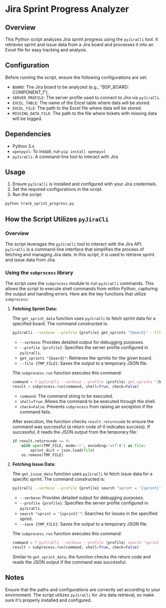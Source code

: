 
# Jira Sprint Progress Analyzer

## Overview

This Python script analyzes Jira sprint progress using the `pyJiraCli` tool. It retrieves sprint and issue data from a Jira board and processes it into an Excel file for easy tracking and analysis.

## Configuration

Before running the script, ensure the following configurations are set:

- `BOARD`: The Jira board to be analyzed (e.g., "BSP_BOARD: COMPONENT_1").
- `SERVER_PROFILE`: The server profile used to connect to Jira via `pyJiraCli`.
- `EXCEL_TABLE`: The name of the Excel table where data will be stored.
- `EXCEL_FILE`: The path to the Excel file where data will be stored.
- `MISSING_DATA_FILE`: The path to the file where tickets with missing data will be logged.

## Dependencies

- Python 3.x
- `openpyxl`: To install, run `pip install openpyxl`
- `pyJiraCli`: A command-line tool to interact with Jira

## Usage

1. Ensure `pyJiraCli` is installed and configured with your Jira credentials.
2. Set the required configurations in the script.
3. Run the script:

```sh
python track_sprint_progress.py
```

## How the Script Utilizes `pyJiraCli`

### Overview

The script leverages the `pyJiraCli` tool to interact with the Jira API. `pyJiraCli` is a command-line interface that simplifies the process of fetching and managing Jira data. In this script, it is used to retrieve sprint and issue data from Jira.

### Using the `subprocess` library

The script uses the `subprocess` module to run `pyJiraCli` commands. This allows the script to execute shell commands from within Python, capturing the output and handling errors. Here are the key functions that utilize `subprocess`:

1. **Fetching Sprint Data:**

   The `get_sprint_data` function uses `pyJiraCli` to fetch sprint data for a specified board. The command constructed is:
   
   ```sh
   pyJiraCli --verbose --profile {profile} get_sprints "{board}" --file {TMP_FILE}
   ```

   - `--verbose`: Provides detailed output for debugging purposes.
   - `--profile {profile}`: Specifies the server profile configured in `pyJiraCli`.
   - `get_sprints "{board}"`: Retrieves the sprints for the given board.
   - `--file {TMP_FILE}`: Saves the output to a temporary JSON file.

   The `subprocess.run` function executes this command:

   ```python
   command = f'pyJiraCli --verbose --profile {profile} get_sprints "{board}" --file {TMP_FILE}'
   result = subprocess.run(command, shell=True, check=False)
   ```

   - `command`: The command string to be executed.
   - `shell=True`: Allows the command to be executed through the shell.
   - `check=False`: Prevents `subprocess` from raising an exception if the command fails.

   After execution, the function checks `result.returncode` to ensure the command was successful (a return code of 0 indicates success). If successful, it reads the JSON output from the temporary file:

   ```python
   if result.returncode == 0:
       with open(TMP_FILE, mode='r', encoding='utf-8') as file:
           sprint_dict = json.load(file)
       os.remove(TMP_FILE)
   ```

2. **Fetching Issue Data:**

   The `get_issue_data` function uses `pyJiraCli` to fetch issue data for a specific sprint. The command constructed is:

   ```sh
   pyJiraCli --verbose --profile {profile} search "sprint = '{sprint}'" --save {TMP_FILE}
   ```

   - `--verbose`: Provides detailed output for debugging purposes.
   - `--profile {profile}`: Specifies the server profile configured in `pyJiraCli`.
   - `search "sprint = '{sprint}'"`: Searches for issues in the specified sprint.
   - `--save {TMP_FILE}`: Saves the output to a temporary JSON file.

   The `subprocess.run` function executes this command:

   ```python
   command = f'pyJiraCli --verbose --profile {profile} search "sprint = '{sprint}'" --save {TMP_FILE}'
   result = subprocess.run(command, shell=True, check=False)
   ```

   Similar to `get_sprint_data`, the function checks the return code and reads the JSON output if the command was successful.

## Notes

Ensure that the paths and configurations are correctly set according to your environment. The script utilizes `pyJiraCli` for Jira data retrieval, so make sure it's properly installed and configured.

